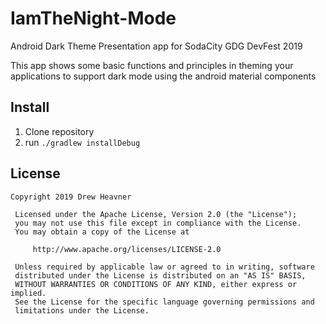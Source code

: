 # IamTheNight-Mode

Android Dark Theme Presentation app for SodaCity GDG DevFest 2019

This app shows some basic functions and principles in theming your applications to support dark mode using the android material components

## Install

1. Clone repository
2. run `./gradlew installDebug`

## License

```
Copyright 2019 Drew Heavner

 Licensed under the Apache License, Version 2.0 (the "License");
 you may not use this file except in compliance with the License.
 You may obtain a copy of the License at

     http://www.apache.org/licenses/LICENSE-2.0

 Unless required by applicable law or agreed to in writing, software
 distributed under the License is distributed on an "AS IS" BASIS,
 WITHOUT WARRANTIES OR CONDITIONS OF ANY KIND, either express or implied.
 See the License for the specific language governing permissions and
 limitations under the License.
 ```
